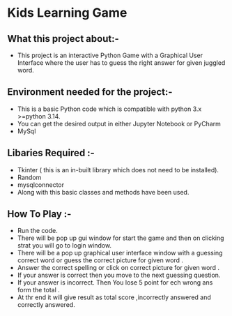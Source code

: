 # Kids Learning Game
##  What this project about:-
* This project is an interactive Python Game with a Graphical User Interface where the user has to guess the right answer for given juggled word.

## Environment needed for the project:-
* This is a basic Python code which is compatible with python 3.x >=python 3.14.
* You can get the desired output in either Jupyter Notebook or PyCharm
* MySql

## Libaries Required :-
* Tkinter ( this is an in-built library which does not need to be installed).
* Random
* mysqlconnector
* Along with this basic classes and methods have been used.

## How To Play :-
* Run the code.
* There will be pop up gui window for start the game and then on clicking strat you will go to login window.
* There will be a pop up graphical user interface window with a guessing correct word or guess the correct picture for given word .
* Answer the  correct spelling or click on correct picture for given word .
* If your answer is correct then you move to the next guessing question.
* If your answer is incorrect. Then You lose  5 point for ech wrong ans form the total .
* At thr end it will give result as total score ,incorrectly answered and correctly answered.

